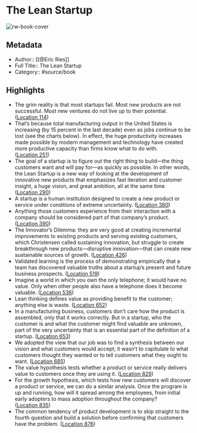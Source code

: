 # The Lean Startup

![rw-book-cover](https://images-na.ssl-images-amazon.com/images/I/51N-u8AsmdL._SL200_.jpg)

## Metadata
- Author:: [[@Eric Ries]]
- Full Title:: The Lean Startup
- Category:: #source/book

## Highlights
- The grim reality is that most startups fail. Most new products are not successful. Most new ventures do not live up to their potential. ([Location 114](https://readwise.io/to_kindle?action=open&asin=B004J4XGN6&location=114))
- That’s because total manufacturing output in the United States is increasing (by 15 percent in the last decade) even as jobs continue to be lost (see the charts below). In effect, the huge productivity increases made possible by modern management and technology have created more productive capacity than firms know what to do with. ([Location 251](https://readwise.io/to_kindle?action=open&asin=B004J4XGN6&location=251))
- The goal of a startup is to figure out the right thing to build—the thing customers want and will pay for—as quickly as possible. In other words, the Lean Startup is a new way of looking at the development of innovative new products that emphasizes fast iteration and customer insight, a huge vision, and great ambition, all at the same time. ([Location 290](https://readwise.io/to_kindle?action=open&asin=B004J4XGN6&location=290))
- A startup is a human institution designed to create a new product or service under conditions of extreme uncertainty. ([Location 380](https://readwise.io/to_kindle?action=open&asin=B004J4XGN6&location=380))
- Anything those customers experience from their interaction with a company should be considered part of that company’s product. ([Location 390](https://readwise.io/to_kindle?action=open&asin=B004J4XGN6&location=390))
- The Innovator’s Dilemma: they are very good at creating incremental improvements to existing products and serving existing customers, which Christensen called sustaining innovation, but struggle to create breakthrough new products—disruptive innovation—that can create new sustainable sources of growth. ([Location 426](https://readwise.io/to_kindle?action=open&asin=B004J4XGN6&location=426))
- Validated learning is the process of demonstrating empirically that a team has discovered valuable truths about a startup’s present and future business prospects. ([Location 519](https://readwise.io/to_kindle?action=open&asin=B004J4XGN6&location=519))
- Imagine a world in which you own the only telephone; it would have no value. Only when other people also have a telephone does it become valuable. ([Location 536](https://readwise.io/to_kindle?action=open&asin=B004J4XGN6&location=536))
- Lean thinking defines value as providing benefit to the customer; anything else is waste. ([Location 652](https://readwise.io/to_kindle?action=open&asin=B004J4XGN6&location=652))
- In a manufacturing business, customers don’t care how the product is assembled, only that it works correctly. But in a startup, who the customer is and what the customer might find valuable are unknown, part of the very uncertainty that is an essential part of the definition of a startup. ([Location 653](https://readwise.io/to_kindle?action=open&asin=B004J4XGN6&location=653))
- We adopted the view that our job was to find a synthesis between our vision and what customers would accept; it wasn’t to capitulate to what customers thought they wanted or to tell customers what they ought to want. ([Location 685](https://readwise.io/to_kindle?action=open&asin=B004J4XGN6&location=685))
- The value hypothesis tests whether a product or service really delivers value to customers once they are using it. ([Location 829](https://readwise.io/to_kindle?action=open&asin=B004J4XGN6&location=829))
- For the growth hypothesis, which tests how new customers will discover a product or service, we can do a similar analysis. Once the program is up and running, how will it spread among the employees, from initial early adopters to mass adoption throughout the company? ([Location 835](https://readwise.io/to_kindle?action=open&asin=B004J4XGN6&location=835))
- The common tendency of product development is to skip straight to the fourth question and build a solution before confirming that customers have the problem. ([Location 876](https://readwise.io/to_kindle?action=open&asin=B004J4XGN6&location=876))
